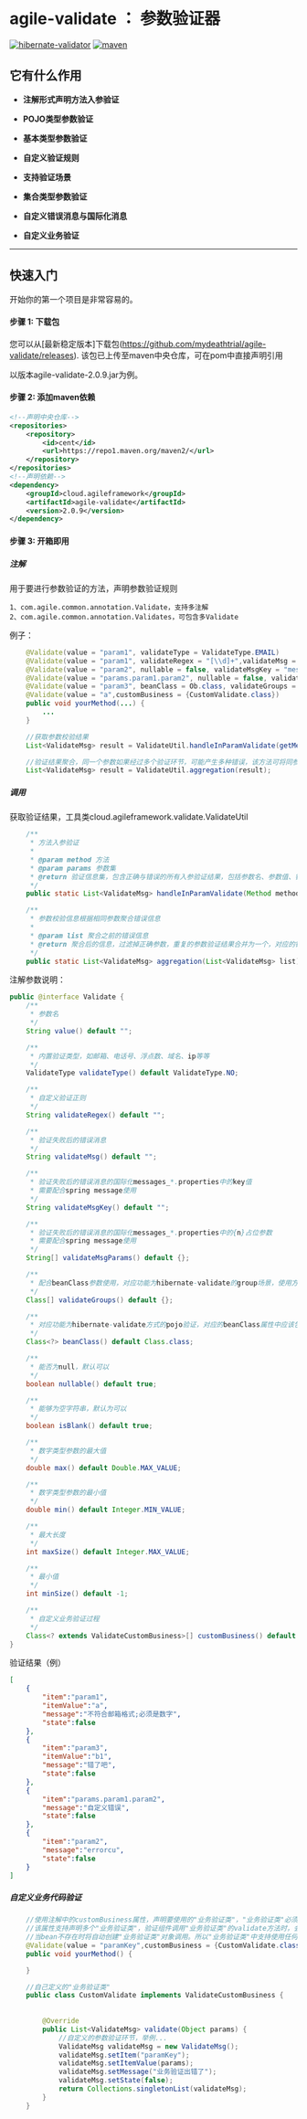 # agile-validate ： 参数验证器
[![hibernate-validator](https://img.shields.io/badge/hibernate--validator-LATEST-green)](https://img.shields.io/badge/hibernate--validator-LATEST-green)
[![maven](https://img.shields.io/badge/build-maven-green)](https://img.shields.io/badge/build-maven-green)
## 它有什么作用

* **注解形式声明方法入参验证**

* **POJO类型参数验证**

* **基本类型参数验证**

* **自定义验证规则**

* **支持验证场景**

* **集合类型参数验证**

* **自定义错误消息与国际化消息**

* **自定义业务验证**
-------
## 快速入门
开始你的第一个项目是非常容易的。

#### 步骤 1: 下载包
您可以从[最新稳定版本]下载包(https://github.com/mydeathtrial/agile-validate/releases).
该包已上传至maven中央仓库，可在pom中直接声明引用

以版本agile-validate-2.0.9.jar为例。
#### 步骤 2: 添加maven依赖
```xml
<!--声明中央仓库-->
<repositories>
    <repository>
        <id>cent</id>
        <url>https://repo1.maven.org/maven2/</url>
    </repository>
</repositories>
<!--声明依赖-->
<dependency>
    <groupId>cloud.agileframework</groupId>
    <artifactId>agile-validate</artifactId>
    <version>2.0.9</version>
</dependency>
```
#### 步骤 3: 开箱即用

##### 注解
用于要进行参数验证的方法，声明参数验证规则
```
1、com.agile.common.annotation.Validate，支持多注解
2、com.agile.common.annotation.Validates，可包含多Validate
```
例子：
```java
    @Validate(value = "param1", validateType = ValidateType.EMAIL)
    @Validate(value = "param1", validateRegex = "[\\d]+",validateMsg = "必须是数字")
    @Validate(value = "param2", nullable = false, validateMsgKey = "messageKey", validateMsgParams = "cu")
    @Validate(value = "params.param1.param2", nullable = false, validateMsg = "自定义错误")
    @Validate(value = "param3", beanClass = Ob.class, validateGroups = {Group1.class})
    @Validate(value = "a",customBusiness = {CustomValidate.class})
    public void yourMethod(...) {
        ...
    }

    //获取参数校验结果
    List<ValidateMsg> result = ValidateUtil.handleInParamValidate(getMethod("yourMethod"), param);

    //验证结果聚合，同一个参数如果经过多个验证环节，可能产生多种错误，该方法可将同参数验证结果进行聚合
    List<ValidateMsg> result = ValidateUtil.aggregation(result);
```
##### 调用
获取验证结果，工具类cloud.agileframework.validate.ValidateUtil
```java
    /**
     * 方法入参验证
     *
     * @param method 方法
     * @param params 参数集
     * @return 验证信息集，包含正确与错误的所有入参验证结果，包括参数名、参数值、错误信息
     */
    public static List<ValidateMsg> handleInParamValidate(Method method,Object params) 

    /**
     * 参数校验信息根据相同参数聚合错误信息
     *
     * @param list 聚合之前的错误信息
     * @return 聚合后的信息，过滤掉正确参数，重复的参数验证结果合并为一个，对应的错误消息合并
     */
    public static List<ValidateMsg> aggregation(List<ValidateMsg> list) 
```
注解参数说明：
```java
public @interface Validate {
    /**
     * 参数名
     */
    String value() default "";

    /**
     * 内置验证类型，如邮箱、电话号、浮点数、域名、ip等等
     */
    ValidateType validateType() default ValidateType.NO;

    /**
     * 自定义验证正则
     */
    String validateRegex() default "";

    /**
     * 验证失败后的错误消息
     */
    String validateMsg() default "";

    /**
     * 验证失败后的错误消息的国际化messages_*.properties中的key值
     * 需要配合spring message使用
     */
    String validateMsgKey() default "";

    /**
     * 验证失败后的错误消息的国际化messages_*.properties中的{n}占位参数
     * 需要配合spring message使用
     */
    String[] validateMsgParams() default {};

    /**
     * 配合beanClass参数使用，对应功能为hibernate-validate的group场景，使用方式不变
     */
    Class[] validateGroups() default {};

    /**
     * 对应功能为hibernate-validate方式的pojo验证，对应的beanClass属性中应该包含hibernate-validate注解
     */
    Class<?> beanClass() default Class.class;

    /**
     * 能否为null，默认可以
     */
    boolean nullable() default true;

    /**
     * 能够为空字符串，默认为可以
     */
    boolean isBlank() default true;

    /**
     * 数字类型参数的最大值
     */
    double max() default Double.MAX_VALUE;

    /**
     * 数字类型参数的最小值
     */
    double min() default Integer.MIN_VALUE;

    /**
     * 最大长度
     */
    int maxSize() default Integer.MAX_VALUE;

    /**
     * 最小值
     */
    int minSize() default -1;

    /**
     * 自定义业务验证过程
     */
    Class<? extends ValidateCustomBusiness>[] customBusiness() default {};
}
```

验证结果（例）
```json
[
	{
		"item":"param1",
		"itemValue":"a",
		"message":"不符合邮箱格式;必须是数字",
		"state":false
	},
	{
		"item":"param3",
		"itemValue":"b1",
		"message":"错了吧",
		"state":false
	},
	{
		"item":"params.param1.param2",
		"message":"自定义错误",
		"state":false
	},
	{
		"item":"param2",
		"message":"errorcu",
		"state":false
	}
]

```

##### 自定义业务代码验证
```java
    //使用注解中的customBusiness属性，声明要使用的"业务验证类"，"业务验证类"必须实现ValidateCustomBusiness接口
    //该属性支持声明多个"业务验证类"，验证组件调用"业务验证类"的validate方法时，会有限尝试使用spring托管的bean去调用
    //当bean不存在时将自动创建"业务验证类"对象调用。所以"业务验证类"中支持使用任何spring的所有功能。
    @Validate(value = "paramKey",customBusiness = {CustomValidate.class})
    public void yourMethod() {

    }

    //自己定义的"业务验证类"
    public class CustomValidate implements ValidateCustomBusiness {
    
    
        @Override
        public List<ValidateMsg> validate(Object params) {
            //自定义的参数验证环节，举例...
            ValidateMsg validateMsg = new ValidateMsg();
            validateMsg.setItem("paramKey");
            validateMsg.setItemValue(params);
            validateMsg.setMessage("业务验证出错了");
            validateMsg.setState(false);
            return Collections.singletonList(validateMsg);
        }
    }
```